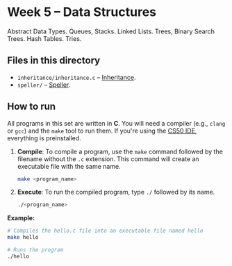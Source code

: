 # Week 5 – Data Structures

Abstract Data Types. Queues, Stacks. Linked Lists. Trees, Binary Search Trees. Hash Tables. Tries.

## Files in this directory

- `inheritance/inheritance.c` – [Inheritance](https://cs50.harvard.edu/x/psets/5/inheritance/). 
- `speller/` – [Speller](https://cs50.harvard.edu/x/psets/5/speller/). 

## How to run

All programs in this set are written in **C**. You will need a compiler (e.g., `clang` or `gcc`) and the `make` tool to run them.
If you're using the [CS50 IDE](cs50.dev), everything is preinstalled.

1.  **Compile**: To compile a program, use the `make` command followed by the filename without the `.c` extension. This command will create an executable file with the same name.

    ```bash
    make <program_name>
    ```

2.  **Execute**: To run the compiled program, type `./` followed by its name.

    ```bash
    ./<program_name>
    ```

**Example:**

```bash
# Compiles the hello.c file into an executable file named hello
make hello

# Runs the program
./hello
